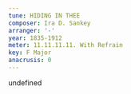 ```yaml
---
tune: HIDING IN THEE
composer: Ira D. Sankey
arranger: '-'
year: 1835-1912
meter: 11.11.11.11. With Refrain
key: F Major
anacrusis: 0
---
```

undefined